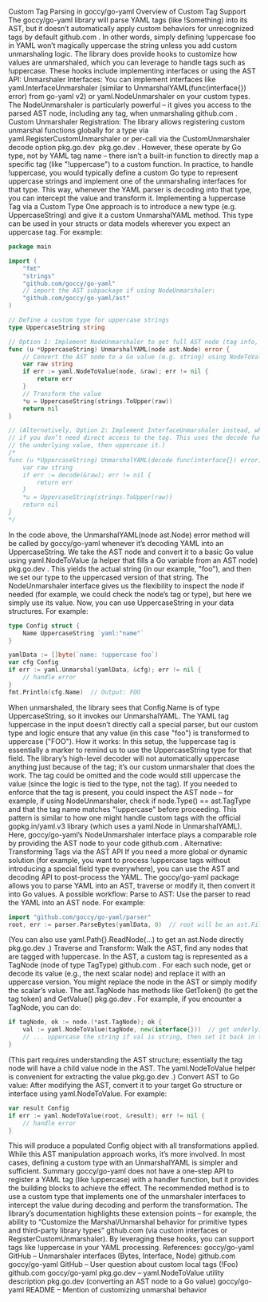 Custom Tag Parsing in goccy/go-yaml
Overview of Custom Tag Support
The goccy/go-yaml library will parse YAML tags (like !Something) into its AST, but it doesn’t automatically apply custom behaviors for unrecognized tags by default​
github.com
. In other words, simply defining !uppercase foo in YAML won’t magically uppercase the string unless you add custom unmarshaling logic. The library does provide hooks to customize how values are unmarshaled, which you can leverage to handle tags such as !uppercase. These hooks include implementing interfaces or using the AST API:
Unmarshaler Interfaces: You can implement interfaces like yaml.InterfaceUnmarshaler (similar to UnmarshalYAML(func(interface{}) error) from go-yaml v2) or yaml.NodeUnmarshaler on your custom types. The NodeUnmarshaler is particularly powerful – it gives you access to the parsed AST node, including any tag, when unmarshaling​
github.com
.
Custom Unmarshaler Registration: The library allows registering custom unmarshal functions globally for a type via yaml.RegisterCustomUnmarshaler or per-call via the CustomUnmarshaler decode option​
pkg.go.dev
​
pkg.go.dev
. However, these operate by Go type, not by YAML tag name – there isn’t a built-in function to directly map a specific tag (like "!uppercase") to a custom function.
In practice, to handle !uppercase, you would typically define a custom Go type to represent uppercase strings and implement one of the unmarshaling interfaces for that type. This way, whenever the YAML parser is decoding into that type, you can intercept the value and transform it.
Implementing a !uppercase Tag via a Custom Type
One approach is to introduce a new type (e.g. UppercaseString) and give it a custom UnmarshalYAML method. This type can be used in your structs or data models wherever you expect an uppercase tag. For example:

```go
package main

import (
    "fmt"
    "strings"
    "github.com/goccy/go-yaml"
    // import the AST subpackage if using NodeUnmarshaler:
    "github.com/goccy/go-yaml/ast"
)

// Define a custom type for uppercase strings
type UppercaseString string

// Option 1: Implement NodeUnmarshaler to get full AST node (tag info, etc.)
func (u *UppercaseString) UnmarshalYAML(node ast.Node) error {
    // Convert the AST node to a Go value (e.g. string) using NodeToValue
    var raw string
    if err := yaml.NodeToValue(node, &raw); err != nil {
        return err
    }
    // Transform the value
    *u = UppercaseString(strings.ToUpper(raw))
    return nil
}

// (Alternatively, Option 2: Implement InterfaceUnmarshaler instead, which is simpler
// if you don’t need direct access to the tag. This uses the decode function to get
// the underlying value, then uppercase it.)
/*
func (u *UppercaseString) UnmarshalYAML(decode func(interface{}) error) error {
    var raw string
    if err := decode(&raw); err != nil {
        return err
    }
    *u = UppercaseString(strings.ToUpper(raw))
    return nil
}
*/
```

In the code above, the UnmarshalYAML(node ast.Node) error method will be called by goccy/go-yaml whenever it’s decoding YAML into an UppercaseString. We take the AST node and convert it to a basic Go value using yaml.NodeToValue (a helper that fills a Go variable from an AST node)​
pkg.go.dev
. This yields the actual string (in our example, "foo"), and then we set our type to the uppercased version of that string. The NodeUnmarshaler interface gives us the flexibility to inspect the node if needed (for example, we could check the node’s tag or type), but here we simply use its value. Now, you can use UppercaseString in your data structures. For example:

```go
type Config struct {
    Name UppercaseString `yaml:"name"`
}

yamlData := []byte(`name: !uppercase foo`)
var cfg Config
if err := yaml.Unmarshal(yamlData, &cfg); err != nil {
    // handle error
}
fmt.Println(cfg.Name)  // Output: FOO
```

When unmarshaled, the library sees that Config.Name is of type UppercaseString, so it invokes our UnmarshalYAML. The YAML tag !uppercase in the input doesn’t directly call a special parser, but our custom type and logic ensure that any value (in this case "foo") is transformed to uppercase ("FOO").
How it works: In this setup, the !uppercase tag is essentially a marker to remind us to use the UppercaseString type for that field. The library’s high-level decoder will not automatically uppercase anything just because of the tag; it’s our custom unmarshaler that does the work. The tag could be omitted and the code would still uppercase the value (since the logic is tied to the type, not the tag). If you needed to enforce that the tag is present, you could inspect the AST node – for example, if using NodeUnmarshaler, check if node.Type() == ast.TagType and that the tag name matches "!uppercase" before proceeding.
This pattern is similar to how one might handle custom tags with the official gopkg.in/yaml.v3 library (which uses a yaml.Node in UnmarshalYAML). Here, goccy/go-yaml’s NodeUnmarshaler interface plays a comparable role by providing the AST node to your code​
github.com
.
Alternative: Transforming Tags via the AST API
If you need a more global or dynamic solution (for example, you want to process !uppercase tags without introducing a special field type everywhere), you can use the AST and decoding API to post-process the YAML. The goccy/go-yaml package allows you to parse YAML into an AST, traverse or modify it, then convert it into Go values. A possible workflow:
Parse to AST: Use the parser to read the YAML into an AST node. For example:

```go
import "github.com/goccy/go-yaml/parser"
root, err := parser.ParseBytes(yamlData, 0)  // root will be an ast.File or ast.Node
```

(You can also use yaml.Path{}.ReadNode(...) to get an ast.Node directly​
pkg.go.dev
.)
Traverse and Transform: Walk the AST, find any nodes that are tagged with !uppercase. In the AST, a custom tag is represented as a TagNode (node of type TagType)​
github.com
. For each such node, get or decode its value (e.g., the next scalar node) and replace it with an uppercase version. You might replace the node in the AST or simply modify the scalar’s value. The ast.TagNode has methods like GetToken() (to get the tag token) and GetValue()​
pkg.go.dev
. For example, if you encounter a TagNode, you can do:

```go
if tagNode, ok := node.(*ast.TagNode); ok {
    val := yaml.NodeToValue(tagNode, new(interface{}))  // get underlying value
    // ... uppercase the string if val is string, then set it back in the AST ...
}
```

(This part requires understanding the AST structure; essentially the tag node will have a child value node in the AST. The yaml.NodeToValue helper is convenient for extracting the value​
pkg.go.dev
.)
Convert AST to Go value: After modifying the AST, convert it to your target Go structure or interface using yaml.NodeToValue. For example:

```go
var result Config
if err := yaml.NodeToValue(root, &result); err != nil {
    // handle error
}
```

This will produce a populated Config object with all transformations applied.
While this AST manipulation approach works, it’s more involved. In most cases, defining a custom type with an UnmarshalYAML is simpler and sufficient.
Summary
goccy/go-yaml does not have a one-step API to register a YAML tag (like !uppercase) with a handler function, but it provides the building blocks to achieve the effect. The recommended method is to use a custom type that implements one of the unmarshaler interfaces to intercept the value during decoding and perform the transformation. The library’s documentation highlights these extension points – for example, the ability to “Customize the Marshal/Unmarshal behavior for primitive types and third-party library types”​
github.com
(via custom interfaces or RegisterCustomUnmarshaler). By leveraging these hooks, you can support tags like !uppercase in your YAML processing. References:
goccy/go-yaml GitHub – Unmarshaler interfaces (Bytes, Interface, Node)​
github.com
goccy/go-yaml GitHub – User question about custom local tags (!Foo)​
github.com
goccy/go-yaml pkg.go.dev – yaml.NodeToValue utility description​
pkg.go.dev
(converting an AST node to a Go value)
goccy/go-yaml README – Mention of customizing unmarshal behavior
